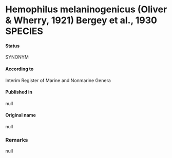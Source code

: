 # Hemophilus melaninogenicus (Oliver & Wherry, 1921) Bergey et al., 1930 SPECIES

#### Status
SYNONYM

#### According to
Interim Register of Marine and Nonmarine Genera

#### Published in
null

#### Original name
null

### Remarks
null